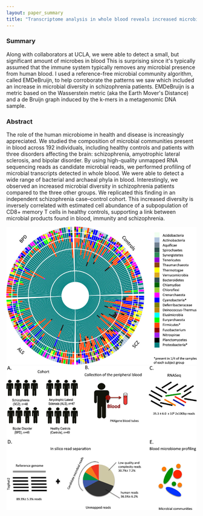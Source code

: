 ```yaml
---
layout: paper_summary
title: "Transcriptome analysis in whole blood reveals increased microbial diversity in schizophrenia"
---
```



### Summary
Along with collaborators at UCLA, we were able to detect a small, but significant amount of microbes in blood This is surprising since it's typically assumed that the immune system typically removes any microbial presence from human blood. I used a reference-free microbial community algorithm, called EMDeBruijn, to help corroborate the patterns we saw which included an increase in microbial diversity in schizophrenia patients. EMDeBruijn is a metric based on the Wasserstein metric (aka the Earth Mover's Distance) and a de Bruijn graph induced by the k-mers in a metagenomic DNA sample.

### Abstract
The role of the human microbiome in health and disease is increasingly appreciated. We studied the composition of microbial communities present in blood across 192 individuals, including healthy controls and patients with three disorders affecting the brain: schizophrenia, amyotrophic lateral sclerosis, and bipolar disorder. By using high-quality unmapped RNA sequencing reads as candidate microbial reads, we performed profiling of microbial transcripts detected in whole blood. We were able to detect a wide range of bacterial and archaeal phyla in blood. Interestingly, we observed an increased microbial diversity in schizophrenia patients compared to the three other groups. We replicated this finding in an independent schizophrenia case–control cohort. This increased diversity is inversely correlated with estimated cell abundance of a subpopulation of CD8+ memory T cells in healthy controls, supporting a link between microbial products found in blood, immunity and schizophrenia.

<img src="../../images/publication/2018_transcriptome.jpg" />

<img src="../../images/publication/2018_transcriptome_2.jpg" />


